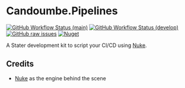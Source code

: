 # Candoumbe.Pipelines

[![GitHub Workflow Status (main)](https://img.shields.io/github/workflow/status/candoumbe/pipelines/delivery/main?label=main)](https://github.com/candoumbe/Pipelines/actions/workflows/delivery.yml)
[![GitHub Workflow Status (develop)](https://img.shields.io/github/workflow/status/candoumbe/pipelines/integration/develop?label=develop)](https://github.com/candoumbe/Pipelines/actions/workflows/delivery.yml)
[![GitHub raw issues](https://img.shields.io/github/issues-raw/candoumbe/pipelines)](https://github.com/candoumbe/pipelines/issues)
[![Nuget](https://img.shields.io/nuget/vpre/candoumbe.pipelines)](https://nuget.org/packages/candoumbe.pipelines)

A Stater development kit to script your CI/CD using [Nuke].


## Credits

- [Nuke] as the engine behind the scene

[Nuke]: https//nuke.build